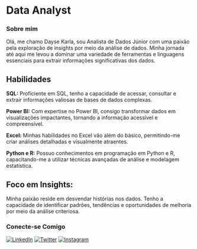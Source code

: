 # **Data Analyst**

### **Sobre mim**
Olá, me chamo Dayse Karla, sou Analista de Dados Júnior com uma paixão pela exploração de insights por meio da análise de dados. Minha jornada até aqui me levou a dominar uma variedade de ferramentas e linguagens essenciais para extrair informações significativas dos dados.

## **Habilidades**

**SQL:** Proficiente em SQL, tenho a capacidade de acessar, consultar e extrair informações valiosas de bases de dados complexas.

**Power BI:** Com expertise no Power BI, consigo transformar dados em visualizações impactantes, tornando a informação acessível e compreensível.

**Excel:** Minhas habilidades no Excel vão além do básico, permitindo-me criar análises detalhadas e visualmente atraentes.

**Python e R:** Possuo conhecimentos em programação em Python e R, capacitando-me a utilizar técnicas avançadas de análise e modelagem estatística.

## **Foco em Insights:**
Minha paixão reside em desvendar histórias nos dados. Tenho a capacidade de identificar padrões, tendências e oportunidades de melhoria por meio da análise criteriosa.

### Conecte-se Comigo
[![LinkedIn](https://img.shields.io/badge/LinkedIn-000?style=for-the-badge&logo=linkedin&logoColor=0E76A8)](https://www.linkedin.com/in/karla-costa-804915226/)
[![Twitter](https://img.shields.io/badge/Twitter-000?style=for-the-badge&logo=twitter)](https://twitter.com/karlatuitaa)
[![Instagram](https://img.shields.io/badge/Instagram-000?style=for-the-badge&logo=instagram)](https://www.instagram.com/daysekarla98/)